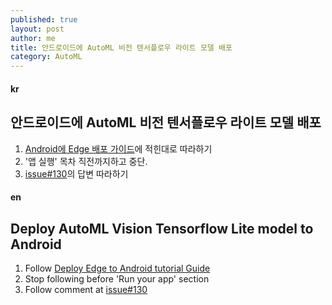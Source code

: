 ```yaml
---
published: true
layout: post
author: me
title: 안드로이드에 AutoML 비전 텐서플로우 라이트 모델 배포
category: AutoML
---
```

#### kr

## 안드로이드에 AutoML 비전 텐서플로우 라이트 모델 배포

1. [Android에 Edge 배포 가이드](https://cloud.google.com/vision/automl/docs/tflite-android-tutorial?hl=ko)에 적힌대로 따라하기
2. '앱 실행' 목차 직전까지하고 중단.
3. [issue#130](https://github.com/googlecodelabs/tensorflow-for-poets-2/issues/130)의 답변 따라하기


#### en

## Deploy AutoML Vision Tensorflow Lite model to Android

1. Follow [Deploy Edge to Android tutorial Guide](https://cloud.google.com/vision/automl/docs/tflite-android-tutorial?hl=ko)
2. Stop following before 'Run your app' section
3. Follow comment at [issue#130](https://github.com/googlecodelabs/tensorflow-for-poets-2/issues/130)
